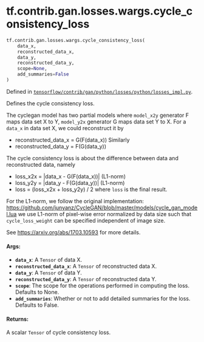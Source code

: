 <div itemscope itemtype="http://developers.google.com/ReferenceObject">
<meta itemprop="name" content="tf.contrib.gan.losses.wargs.cycle_consistency_loss" />
<meta itemprop="path" content="Stable" />
</div>

# tf.contrib.gan.losses.wargs.cycle_consistency_loss

``` python
tf.contrib.gan.losses.wargs.cycle_consistency_loss(
    data_x,
    reconstructed_data_x,
    data_y,
    reconstructed_data_y,
    scope=None,
    add_summaries=False
)
```



Defined in [`tensorflow/contrib/gan/python/losses/python/losses_impl.py`](/code/stable/tensorflow/contrib/gan/python/losses/python/losses_impl.py).

Defines the cycle consistency loss.

The cyclegan model has two partial models where `model_x2y` generator F maps
data set X to Y, `model_y2x` generator G maps data set Y to X. For a `data_x`
in data set X, we could reconstruct it by
* reconstructed_data_x = G(F(data_x))
Similarly
* reconstructed_data_y = F(G(data_y))

The cycle consistency loss is about the difference between data and
reconstructed data, namely
* loss_x2x = |data_x - G(F(data_x))| (L1-norm)
* loss_y2y = |data_y - F(G(data_y))| (L1-norm)
* loss = (loss_x2x + loss_y2y) / 2
where `loss` is the final result.

For the L1-norm, we follow the original implementation:
https://github.com/junyanz/CycleGAN/blob/master/models/cycle_gan_model.lua
we use L1-norm of pixel-wise error normalized by data size such that
`cycle_loss_weight` can be specified independent of image size.

See https://arxiv.org/abs/1703.10593 for more details.

#### Args:

* <b>`data_x`</b>: A `Tensor` of data X.
* <b>`reconstructed_data_x`</b>: A `Tensor` of reconstructed data X.
* <b>`data_y`</b>: A `Tensor` of data Y.
* <b>`reconstructed_data_y`</b>: A `Tensor` of reconstructed data Y.
* <b>`scope`</b>: The scope for the operations performed in computing the loss.
    Defaults to None.
* <b>`add_summaries`</b>: Whether or not to add detailed summaries for the loss.
    Defaults to False.


#### Returns:

A scalar `Tensor` of cycle consistency loss.